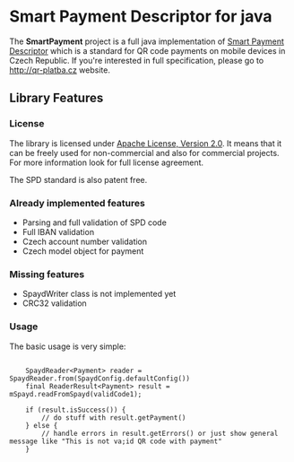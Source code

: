 # Smart Payment Descriptor for java

The **SmartPayment** project is a full java implementation of [Smart Payment Descriptor](http://qr-platba.cz) which is a standard for QR code payments on mobile devices in Czech Republic. If you're interested in full specification, please go to http://qr-platba.cz website.

## Library Features

### License

The library is licensed under [Apache License, Version 2.0](http://www.apache.org/licenses/LICENSE-2.0). It means that it can be freely used for non-commercial and also for commercial projects. For more information look for full license agreement.

The SPD standard is also patent free.

### Already implemented features

* Parsing and full validation of SPD code
* Full IBAN validation
* Czech account number validation
* Czech model object for payment

### Missing features

* SpaydWriter class is not implemented yet
* CRC32 validation

### Usage

The basic usage is very simple:

```

    SpaydReader<Payment> reader = SpaydReader.from(SpaydConfig.defaultConfig())
    final ReaderResult<Payment> result = mSpayd.readFromSpayd(validCode1);

    if (result.isSuccess()) {
        // do stuff with result.getPayment()
    } else {
        // handle errors in result.getErrors() or just show general message like "This is not va;id QR code with payment"
    }
```